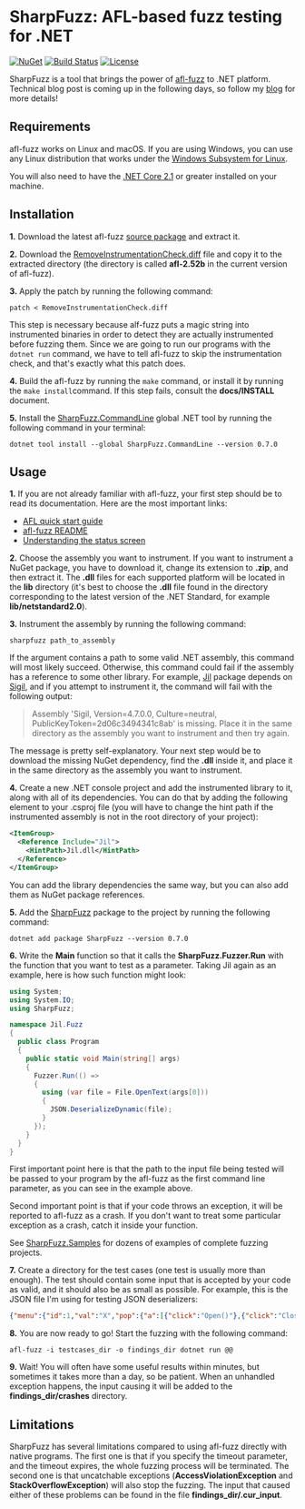 # SharpFuzz: AFL-based fuzz testing for .NET

[![NuGet][nuget-shield]][nuget-link]
[![Build Status][build-shield]][build-link]
[![License][license-shield]][license-link]

[nuget-shield]: https://img.shields.io/nuget/v/SharpFuzz.svg
[nuget-link]: https://www.nuget.org/packages/SharpFuzz
[build-shield]: https://dev.azure.com/metalnem/sharpfuzz/_apis/build/status/Metalnem.sharpfuzz
[build-link]: https://dev.azure.com/metalnem/sharpfuzz/_build/latest?definitionId=2
[license-shield]: https://img.shields.io/badge/license-MIT-blue.svg?style=flat
[license-link]: https://github.com/metalnem/sharpfuzz/blob/master/LICENSE

SharpFuzz is a tool that brings the power of [afl-fuzz]
to .NET platform. Technical blog post is coming up in
the following days, so follow my [blog] for more details!

[afl-fuzz]: http://lcamtuf.coredump.cx/afl/
[blog]: https://mijailovic.net/

## Requirements

afl-fuzz works on Linux and macOS. If you are using Windows,
you can use any Linux distribution that works under the
[Windows Subsystem for Linux].

You will also need to have the [.NET Core 2.1] or greater
installed on your machine.

[Windows Subsystem for Linux]: https://docs.microsoft.com/en-us/windows/wsl/install-win10
[.NET Core 2.1]: https://dotnet.microsoft.com/download

## Installation

**1.** Download the latest afl-fuzz [source package] and extract it.

**2.** Download the [RemoveInstrumentationCheck.diff] file and copy
it to the extracted directory (the directory is called **afl-2.52b**
in the current version of afl-fuzz).

**3.** Apply the patch by running the following command:

```shell
patch < RemoveInstrumentationCheck.diff
```

This step is necessary because alf-fuzz puts a magic string into
instrumented binaries in order to detect they are actually instrumented
before fuzzing them. Since we are going to run our programs with the
```dotnet run``` command, we have to tell afl-fuzz to skip the
instrumentation check, and that's exactly what this patch does.

**4.** Build the afl-fuzz by running the ```make``` command, or
install it by running the ```make install```command. If this
step fails, consult the **docs/INSTALL** document.

**5.** Install the [SharpFuzz.CommandLine] global .NET tool by
running the following command in your terminal:

```shell
dotnet tool install --global SharpFuzz.CommandLine --version 0.7.0
```

[source package]: http://lcamtuf.coredump.cx/afl/releases/afl-latest.tgz
[RemoveInstrumentationCheck.diff]: https://github.com/Metalnem/sharpfuzz/raw/master/patches/RemoveInstrumentationCheck.diff
[SharpFuzz.CommandLine]: https://www.nuget.org/packages/SharpFuzz.CommandLine/

## Usage

**1.** If you are not already familiar with afl-fuzz, your first step
should be to read its documentation. Here are the most important links:

- [AFL quick start guide]
- [afl-fuzz README]
- [Understanding the status screen]

**2.** Choose the assembly you want to instrument. If you want to
instrument a NuGet package, you have to download it,
change its extension to **.zip**, and then extract it. The **.dll**
files for each supported platform will be located in the
**lib** directory (it's best to choose the **.dll** file found
in the directory corresponding to the latest version of the
.NET Standard, for example **lib/netstandard2.0**).

**3.** Instrument the assembly by running the following command:

```shell
sharpfuzz path_to_assembly
```

If the argument contains a path to some valid .NET assembly,
this command will most likely succeed. Otherwise, this
command could fail if the assembly has a reference to some
other library. For example, [Jil] package depends on [Sigil], and
if you attempt to instrument it, the command will fail with the following output:

> Assembly 'Sigil, Version=4.7.0.0, Culture=neutral, PublicKeyToken=2d06c3494341c8ab' is missing.
> Place it in the same directory as the assembly you want to instrument and then try again.

The message is pretty self-explanatory. Your next step would
be to download the missing NuGet dependency, find the **.dll** inside
it, and place it in the same directory as the assembly you
want to instrument.

**4.** Create a new .NET console project and add the instrumented
library to it, along with all of its dependencies. You can do
that by adding the following element to your .csproj file (you
will have to change the hint path if the instrumented assembly
is not in the root directory of your project):

```xml
<ItemGroup>
  <Reference Include="Jil">
    <HintPath>Jil.dll</HintPath>
  </Reference>
</ItemGroup>
```

You can add the library dependencies the same way, but you
can also add them as NuGet package references.

**5.** Add the [SharpFuzz] package to the project by running
the following command:

```shell
dotnet add package SharpFuzz --version 0.7.0
```

**6.** Write the **Main** function so that it calls the
**SharpFuzz.Fuzzer.Run** with the function that you
want to test as a parameter. Taking Jil again as an
example, here is how such function might look:

```csharp
using System;
using System.IO;
using SharpFuzz;

namespace Jil.Fuzz
{
  public class Program
  {
    public static void Main(string[] args)
    {
      Fuzzer.Run(() =>
      {
        using (var file = File.OpenText(args[0]))
        {
          JSON.DeserializeDynamic(file);
        }
      });
    }
  }
}
```

First important point here is that the path to the input
file being tested will be passed to your program by the
afl-fuzz as the first command line parameter, as you
can see in the example above.

Second important point is that if your code throws an
exception, it will be reported to afl-fuzz as a crash. If
you don't want to treat some particular exception as a crash,
catch it inside your function.

See [SharpFuzz.Samples] for dozens of examples
of complete fuzzing projects.

**7.** Create a directory for the test cases (one test is
usually more than enough). The test should contain some
input that is accepted by your code as valid, and it should
also be as small as possible. For example, this is the
JSON file I'm using for testing JSON deserializers:

```json
{"menu":{"id":1,"val":"X","pop":{"a":[{"click":"Open()"},{"click":"Close()"}]}}}
```

**8.** You are now ready to go! Start the fuzzing with
the following command:

```shell
afl-fuzz -i testcases_dir -o findings_dir dotnet run @@
```

**9.** Wait! You will often have some useful results within minutes,
but sometimes it takes more than a day, so be patient. When an
unhandled exception happens, the input causing it will be added
to the **findings_dir/crashes** directory.

[AFL quick start guide]: http://lcamtuf.coredump.cx/afl/QuickStartGuide.txt
[afl-fuzz README]: http://lcamtuf.coredump.cx/afl/README.txt
[Understanding the status screen]: http://lcamtuf.coredump.cx/afl/status_screen.txt
[Jil]: https://www.nuget.org/packages/Jil/
[Sigil]: https://www.nuget.org/packages/Sigil/
[SharpFuzz]: https://www.nuget.org/packages/SharpFuzz
[SharpFuzz.Samples]: https://github.com/Metalnem/sharpfuzz/tree/master/src/SharpFuzz.Samples

## Limitations

SharpFuzz has several limitations compared to using
afl-fuzz directly with native programs. The first one
is that if you specify the timeout parameter, and the
timeout expires, the whole fuzzing process will be
terminated. The second one is that uncatchable exceptions
(**AccessViolationException** and **StackOverflowException**)
will also stop the fuzzing. The input that caused either
of these problems can be found in the file
**findings_dir/.cur_input**.
